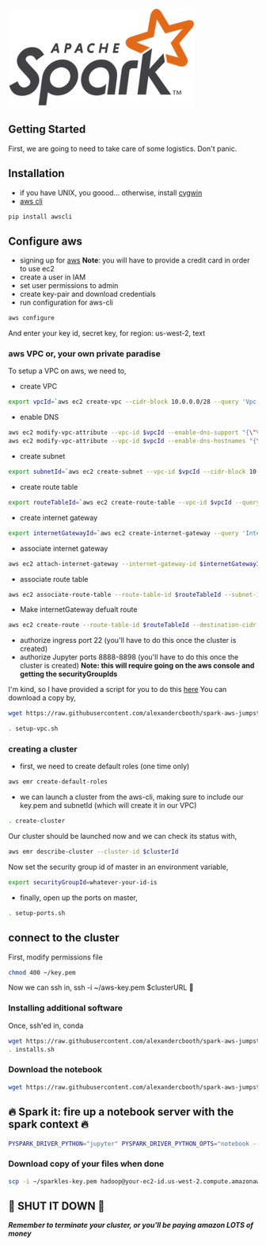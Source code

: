 ![](images/spark-logo-trademark.png)
## Getting Started
First, we are going to need to take care of some logistics. Don't panic.

## Installation
- if you have UNIX, you goood... otherwise, install [cygwin](https://www.cygwin.com/)
- [aws cli](https://github.com/aws/aws-cli)
```bash
pip install awscli
```

## Configure aws
- signing up for [aws](https://aws.amazon.com/)
__Note__: you will have to provide a credit card in order to use ec2
- create a user in IAM
- set user permissions to admin
- create key-pair and download credentials
- run configuration for aws-cli
```bash
aws configure
```
And enter your key id, secret key, for region: us-west-2, text

### aws VPC or, your own private paradise
To setup a VPC on aws, we need to,
- create VPC
```bash
export vpcId=`aws ec2 create-vpc --cidr-block 10.0.0.0/28 --query 'Vpc.VpcId' --output text`
```
- enable DNS
```bash
aws ec2 modify-vpc-attribute --vpc-id $vpcId --enable-dns-support "{\"Value\":true}"
aws ec2 modify-vpc-attribute --vpc-id $vpcId --enable-dns-hostnames "{\"Value\":true}"
```
- create subnet
```bash
export subnetId=`aws ec2 create-subnet --vpc-id $vpcId --cidr-block 10.0.0.0/28 --query 'Subnet.SubnetId' --output text`
```
- create route table
```bash
export routeTableId=`aws ec2 create-route-table --vpc-id $vpcId --query 'RouteTable.RouteTableId' --output text`
```
- create internet gateway
```bash
export internetGatewayId=`aws ec2 create-internet-gateway --query 'InternetGateway.InternetGatewayId' --output text`
```
- associate internet gateway
```bash
aws ec2 attach-internet-gateway --internet-gateway-id $internetGatewayId --vpc-id $vpcId
```
- associate route table
```bash
aws ec2 associate-route-table --route-table-id $routeTableId --subnet-id $subnetId
```
- Make internetGateway defualt route
```bash
aws ec2 create-route --route-table-id $routeTableId --destination-cidr-block 0.0.0.0/0 --gateway-id $internetGatewayId
```
- authorize ingress port 22 (you'll have to do this once the cluster is created)
- authorize Jupyter ports 8888-8898 (you'll have to do this once the cluster is created)
__Note: this will require going on the aws console and getting the securityGroupIds__

I'm kind, so I have provided a script for you to do this [here](scripts/setup-vpc.sh)
You can download a copy by,
```bash
wget https://raw.githubusercontent.com/alexandercbooth/spark-aws-jumpstart/master/scripts/setup-vpc.sh
```
```bash
. setup-vpc.sh
```

### creating a cluster
- first, we need to create default roles (one time only)
```bash
aws emr create-default-roles
```
- we can launch a cluster from the aws-cli, making sure to include our key.pem and subnetId (which will create it in our VPC)
```bash
. create-cluster
```
Our cluster should be launched now and we can check its status with,

```bash
aws emr describe-cluster --cluster-id $clusterId
```

Now set the security group id of master in an environment variable,
```bash
export securityGroupId=whatever-your-id-is
```
- finally, open up the ports on master,
```bash
. setup-ports.sh
```

## connect to the cluster
First, modify permissions file
```bash
chmod 400 ~/key.pem
```
Now we can ssh in,
ssh -i ~/aws-key.pem $clusterURL
:tada:

### Installing additional software
Once, ssh'ed in,
conda
```bash
wget https://raw.githubusercontent.com/alexandercbooth/spark-aws-jumpstart/master/scripts/installs.sh
. installs.sh
```

### Download the notebook
```bash
wget https://raw.githubusercontent.com/alexandercbooth/spark-aws-jumpstart/master/notebooks/01-Intro-to-Spark.ipynb
```

## :fire: Spark it: fire up a notebook server with the spark context :fire:
```bash
PYSPARK_DRIVER_PYTHON="jupyter" PYSPARK_DRIVER_PYTHON_OPTS="notebook --ip=* --no-browser" pyspark
```

### Download copy of your files when done
```bash
scp -i ~/sparkles-key.pem hadoop@your-ec2-id.us-west-2.compute.amazonaws.com:spark1.ipynb .
```
## :rotating_light: SHUT IT DOWN :rotating_light:
___Remember to terminate your cluster, or you'll be paying amazon LOTS of money___
